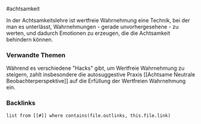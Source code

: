 #achtsamkeit 

In der Achtsamkeitslehre ist wertfreie Wahrnehmung eine Technik, bei der man es unterlässt, Wahrnehmungen - gerade unvorhergesehene - zu werten, und dadurch Emotionen zu erzeugen, die die Achtsamkeit behindern können.

### Verwandte Themen
Während es verschiedene "Hacks" gibt, um Wertfreie Wahrnehmung zu steigern, zahlt insbesondere die autosuggestive Praxis [[Achtsame Neutrale Beobachterperspektive]] auf die Erfüllung der Wertfreien Wahrnehmung ein.

### Backlinks
```dataview 
list from [[#]] where contains(file.outlinks, this.file.link)
```

